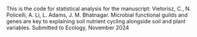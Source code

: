 This is the code for statistical analysis for the manuscript: Vietorisz, C., N. Policelli, A. Li, L. Adams, J. M. Bhatnagar. Microbial functional guilds and genes are key to explaining soil nutrient cycling alongside soil and plant variables. Submitted to Ecology, November 2024

